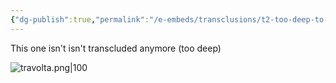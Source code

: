 ```yaml
---
{"dg-publish":true,"permalink":"/e-embeds/transclusions/t2-too-deep-to-transclude/","tags":["dg-test-vault"]}
---
```


This one isn't isn't transcluded anymore (too deep)

![travolta.png|100](/img/user/A%20Assets/travolta.png)